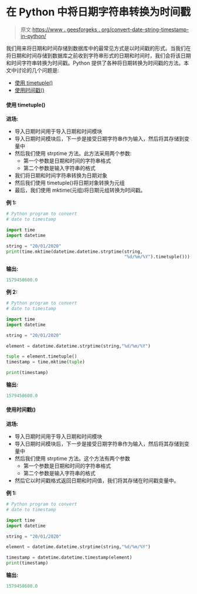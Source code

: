 # 在 Python 中将日期字符串转换为时间戳

> 原文:[https://www . geesforgeks . org/convert-date-string-timestamp-in-python/](https://www.geeksforgeeks.org/convert-date-string-to-timestamp-in-python/)

我们用来将日期和时间存储到数据库中的最常见方式是以时间戳的形式。当我们在将日期和时间存储到数据库之前收到字符串形式的日期和时间时，我们会将该日期和时间字符串转换为时间戳。Python 提供了各种将日期转换为时间戳的方法。本文中讨论的几个问题是:

*   [使用 timetuple()](#timetuple)
*   [使用时间戳()](#timestamp)

#### 使用 timetuple()

**进场:**

*   导入日期时间用于导入日期和时间模块
*   导入日期时间模块后，下一步是接受日期字符串作为输入，然后将其存储到变量中
*   然后我们使用 strptime 方法。此方法采用两个参数:
    *   第一个参数是日期和时间的字符串格式
    *   第二个参数是输入字符串的格式
*   我们将日期和时间字符串转换为日期对象
*   然后我们使用 timetuple()将日期对象转换为元组
*   最后，我们使用 mktime(元组)将日期元组转换为时间戳。

**例 1:**

```py
# Python program to convert 
# date to timestamp

import time
import datetime

string = "20/01/2020"
print(time.mktime(datetime.datetime.strptime(string,
                                             "%d/%m/%Y").timetuple()))
```

**输出:**

```py
1579458600.0

```

**例 2:**

```py
# Python program to convert 
# date to timestamp

import time
import datetime

string = "20/01/2020"

element = datetime.datetime.strptime(string,"%d/%m/%Y")

tuple = element.timetuple()
timestamp = time.mktime(tuple)

print(timestamp)
```

**输出:**

```py
1579458600.0

```

#### 使用时间戳()

**进场:**

*   导入日期时间用于导入日期和时间模块
*   导入日期时间模块后，下一步是接受日期字符串作为输入，然后将其存储到变量中
*   然后我们使用 strptime 方法。这个方法有两个参数
    *   第一个参数是日期和时间的字符串格式
    *   第二个参数是输入字符串的格式
*   然后它以时间戳格式返回日期和时间值，我们将其存储在时间戳变量中。

**例 1:**

```py
# Python program to convert 
# date to timestamp

import time
import datetime

string = "20/01/2020"

element = datetime.datetime.strptime(string,"%d/%m/%Y")

timestamp = datetime.datetime.timestamp(element)
print(timestamp)
```

**输出:**

```py
1579458600.0

```